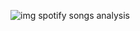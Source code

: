 ![img spotify songs analysis](https://github.com/user-attachments/assets/f7a403e0-c25c-4191-8311-e88b3dfc14d7)
